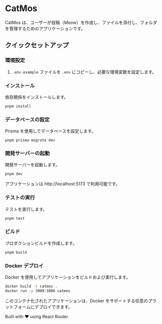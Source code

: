 # CatMos

CatMos は、ユーザーが投稿（Meow）を作成し、ファイルを添付し、フォルダを管理するためのアプリケーションです。

## クイックセットアップ

### 環境設定

1. `.env.example` ファイルを `.env` にコピーし、必要な環境変数を設定します。

### インストール

依存関係をインストールします。

```sh
pnpm install
```

### データベースの設定

Prisma を使用してデータベースを設定します。

```
pnpm prisma migrate dev
```

### 開発サーバーの起動

開発サーバーを起動します。

```bash
pnpm dev
```

アプリケーションは http://localhost:5173 で利用可能です。

### テストの実行

テストを実行します。

```bash
pnpm test
```

### ビルド

プロダクションビルドを作成します。

```bash
pnpm build
```

### Docker デプロイ

Docker を使用してアプリケーションをビルドおよび実行します。

```bash
docker build -t catmos .
docker run -p 3000:3000 catmos
```

このコンテナ化されたアプリケーションは、Docker をサポートする任意のプラットフォームにデプロイできます。

Built with ❤️ using React Router. 
